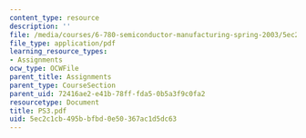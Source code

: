 ```yaml
---
content_type: resource
description: ''
file: /media/courses/6-780-semiconductor-manufacturing-spring-2003/5ec2c1cb495bbfbd0e50367ac1d5dc63_PS3.pdf
file_type: application/pdf
learning_resource_types:
- Assignments
ocw_type: OCWFile
parent_title: Assignments
parent_type: CourseSection
parent_uid: 72416ae2-e41b-78ff-fda5-0b5a3f9c0fa2
resourcetype: Document
title: PS3.pdf
uid: 5ec2c1cb-495b-bfbd-0e50-367ac1d5dc63
---
```


